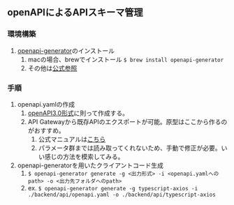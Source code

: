 ## openAPIによるAPIスキーマ管理

### 環境構築
1. [openapi-generator](https://github.com/OpenAPITools/openapi-generator)のインストール
   1. macの場合、brewでインストール
   ```$ brew install openapi-generator```
   2. その他は[公式参照](https://github.com/OpenAPITools/openapi-generator#1---installation)

### 手順
1. openapi.yamlの作成
   1. [openAPI3.0形式](https://swagger.io/specification/)に則って作成する。
   2. API Gatewayから既存APIのエクスポートが可能。原型はここから作るのがおすすめ。
      1. 公式マニュアルは[こちら](https://docs.aws.amazon.com/ja_jp/apigateway/latest/developerguide/api-gateway-export-api.html)
      2. パラメータ群までは読み取ってくれないため、手動で修正が必要。いい感じの方法を模索してみる。
2. openapi-generatorを用いたクライアントコード生成
   1. ```$ openapi-generator generate -g <出力形式> -i <openapi.yamlへのpath> -o <出力先フォルダへのpath>```
   2. ex. ```$ openapi-generator generate -g typescript-axios -i ./backend/api/openapi.yaml -o ./backend/api/typescript-axios```



